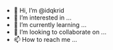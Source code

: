 - 👋 Hi, I’m @idqkrid
- 👀 I’m interested in ...
- 🌱 I’m currently learning ...
- 💞️ I’m looking to collaborate on ...
- 📫 How to reach me ...

<!---
idqkrid/idqkrid is a ✨ special ✨ repository because its `README.md` (this file) appears on your GitHub profile.
You can click the Preview link to take a look at your changes.
--->
